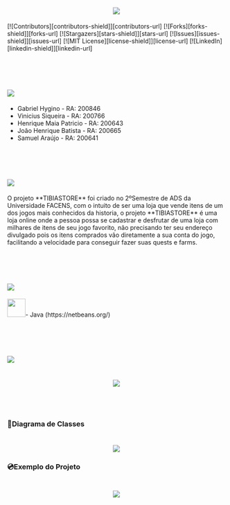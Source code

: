 <h1 align="center">
    <img src="https://ik.imagekit.io/zuztejak0m/map_big_8dVPlgRHeo.png">
</h1>

[![Contributors][contributors-shield]][contributors-url]
[![Forks][forks-shield]][forks-url]
[![Stargazers][stars-shield]][stars-url]
[![Issues][issues-shield]][issues-url]
[![MIT License][license-shield]][license-url]
[![LinkedIn][linkedin-shield]][linkedin-url]

<br><br>

<h1 >
    <img src="https://ik.imagekit.io/zuztejak0m/teste_YeC6mOWJV.png">
</h1>

- Gabriel Hygino - RA: 200846 
- Vinicius Siqueira - RA: 200766 
- Henrique Maia Patricio - RA: 200643 
- João Henrique Batista - RA: 200665 
- Samuel Araújo - RA: 200641

<br><br>

<h1 >
    <img src="https://ik.imagekit.io/zuztejak0m/Sobre_2yv07Fzb2.png">
</h1>
O projeto **TIBIASTORE** foi criado no 2ºSemestre de ADS da Universidade FACENS, com o intuito de ser uma loja que vende itens de um dos jogos mais conhecidos da historia, o projeto **TIBIASTORE** é uma loja online onde a pessoa possa se cadastrar e desfrutar de uma loja com milhares de itens de seu jogo favorito, não precisando ter seu endereço divulgado pois os itens comprados vão diretamente a sua conta do jogo, facilitando a velocidade para conseguir fazer suas quests e farms. 

<br><br>

<h1 >
    <img src="https://ik.imagekit.io/zuztejak0m/TecnologiasUsadas_HhN5tz4AG.png">
</h1>


<span>
    <img src="https://ik.imagekit.io/zuztejak0m/java-23-225999_iskhcwNdD.webp" witdth="42" height="42" <p>- Java (https://netbeans.org/)</p>   
</span>


<br><br>

<h1 >
    <img src="https://ik.imagekit.io/zuztejak0m/DiagramaDeEntidade_F1YaEzIlW.png">
</h1>

<h1 align="center">
    <img src="https://ik.imagekit.io/zuztejak0m/WhatsApp_Image_2020-10-29_at_14.32.35_R9IPkR0zT.jpeg">
    <! -- Imagem do DIAGRAMA-->
</h1>

<br><br>

### 🔑Diagrama de Classes
<h1 align="center">
    <img src="https://ik.imagekit.io/zuztejak0m/BancoCorreto_NsFb5q21e.png">
</h1>

### 💿Exemplo do Projeto

<h1 align="center">
   <img src="https://ik.imagekit.io/zuztejak0m/Hnet-image_BIK81q1iH.gif"> 
</h1>
